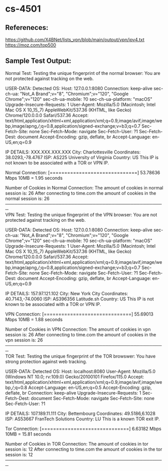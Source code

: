 # cs-4501

## Refereneces:
https://github.com/X4BNet/lists_vpn/blob/main/output/vpn/ipv4.txt </br>
https://moz.com/top500

## Sample Test Output:
Normal Test:
Testing the unique fingerprint of the normal browser:
You are not protected against tracking on the web.

USER-DATA:
Detected OS: Host: 127.0.0.1:8080
Connection: keep-alive
sec-ch-ua: "Not_A Brand";v="8", "Chromium";v="120", "Google Chrome";v="120"
sec-ch-ua-mobile: ?0
sec-ch-ua-platform: "macOS"
Upgrade-Insecure-Requests: 1
User-Agent: Mozilla/5.0 (Macintosh; Intel Mac OS X 10_15_7) AppleWebKit/537.36 (KHTML, like Gecko) Chrome/120.0.0.0 Safari/537.36
Accept: text/html,application/xhtml+xml,application/xml;q=0.9,image/avif,image/webp,image/apng,*/*;q=0.8,application/signed-exchange;v=b3;q=0.7
Sec-Fetch-Site: none
Sec-Fetch-Mode: navigate
Sec-Fetch-User: ?1
Sec-Fetch-Dest: document
Accept-Encoding: gzip, deflate, br
Accept-Language: en-US,en;q=0.9

IP DETAILS:
XXX.XXX.XXX.XXX
City: Charlottesville
Coordinates: 38.0293,-78.4767
ISP: AS225 University of Virginia
Country: US
This IP is not known to be associated with a TOR or VPN IP.

Normal Connection:
[==============================] 53.78636 Mbps
10MB = 1.95 seconds

Number of Cookies in Normal Connection:
The amount of cookies in normal session is: 26
After connecting to time.com the amount of cookies in the normal session is: 26
─────────────────────────────────────────────────── </br>
VPN Test:
Testing the unique fingerprint of the VPN browser:
You are not protected against tracking on the web.

USER-DATA:
Detected OS: Host: 127.0.0.1:8080
Connection: keep-alive
sec-ch-ua: "Not_A Brand";v="8", "Chromium";v="120", "Google Chrome";v="120"
sec-ch-ua-mobile: ?0
sec-ch-ua-platform: "macOS"
Upgrade-Insecure-Requests: 1
User-Agent: Mozilla/5.0 (Macintosh; Intel Mac OS X 10_15_7) AppleWebKit/537.36 (KHTML, like Gecko) Chrome/120.0.0.0 Safari/537.36
Accept: text/html,application/xhtml+xml,application/xml;q=0.9,image/avif,image/webp,image/apng,*/*;q=0.8,application/signed-exchange;v=b3;q=0.7
Sec-Fetch-Site: none
Sec-Fetch-Mode: navigate
Sec-Fetch-User: ?1
Sec-Fetch-Dest: document
Accept-Encoding: gzip, deflate, br
Accept-Language: en-US,en;q=0.9

IP DETAILS:
157.97.121.102
City: New York City
Coordinates: 40.7143,-74.0060
ISP: AS396356 Latitude.sh
Country: US
This IP is not known to be associated with a TOR or VPN IP.

VPN Connection:
[==============================] 55.69013 Mbps
10MB = 1.88 seconds

Number of Cookies in VPN Connection:
The amount of cookies in vpn session is: 26
After connecting to time.com the amount of cookies in the vpn session is: 26
─────────────────────────────────────────────────── </br>
TOR Test:
Testing the unique fingerprint of the TOR browswer:
You have strong protection against web tracking.

USER-DATA:
Detected OS: Host: localhost:8080
User-Agent: Mozilla/5.0 (Windows NT 10.0; rv:109.0) Gecko/20100101 Firefox/115.0
Accept: text/html,application/xhtml+xml,application/xml;q=0.9,image/avif,image/webp,*/*;q=0.8
Accept-Language: en-US,en;q=0.5
Accept-Encoding: gzip, deflate, br
Connection: keep-alive
Upgrade-Insecure-Requests: 1
Sec-Fetch-Dest: document
Sec-Fetch-Mode: navigate
Sec-Fetch-Site: none
Sec-Fetch-User: ?1

IP DETAILS:
107.189.11.111
City: Bettembourg
Coordinates: 49.5186,6.1028
ISP: AS53667 FranTech Solutions
Country: LU
This is a known TOR exit IP.

Tor Connection:
[==============================] 6.63182 Mbps
10MB = 15.81 seconds

Number of Cookies in TOR Connection:
The amount of cookies in tor session is: 12
After connecting to time.com the amount of cookies in the tor session is: 12
─────────────────────────────────────────────────── </br>
